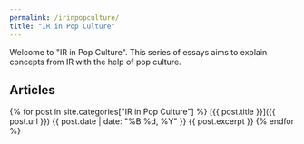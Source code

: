```yaml
---
permalink: /irinpopculture/
title: "IR in Pop Culture"
---
```


Welcome to "IR in Pop Culture". This series of essays aims to explain concepts from IR with the help of pop culture.

<h2> Articles</h2>
{% for post in site.categories["IR in Pop Culture"] %}
  [{{ post.title }}]({{ post.url }})
  {{ post.date | date: "%B %d, %Y" }}
  {{ post.excerpt }}
{% endfor %}

